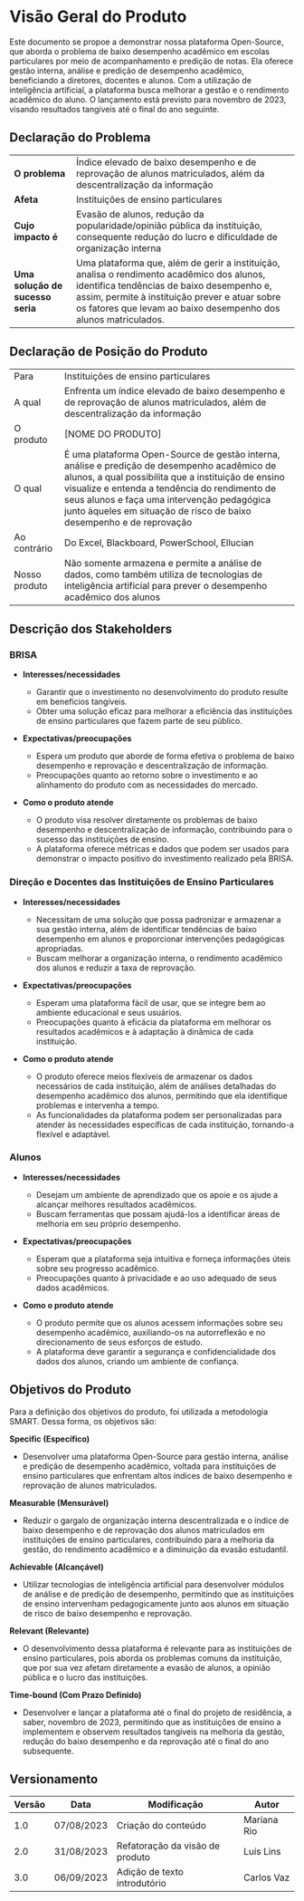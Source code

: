 # Visão Geral do Produto

Este documento se propoe a demonstrar nossa plataforma Open-Source, que aborda o problema de baixo desempenho acadêmico em escolas particulares por meio de acompanhamento e predição de notas. Ela oferece gestão interna, análise e predição de desempenho acadêmico, beneficiando a diretores, docentes e alunos. Com a utilização de inteligência artificial, a plataforma busca melhorar a gestão e o rendimento acadêmico do aluno. O lançamento está previsto para novembro de 2023, visando resultados tangíveis até o final do ano seguinte.

## Declaração do Problema

|                                  |                                                                                                                                                                                                                                                              |
| -------------------------------- | ------------------------------------------------------------------------------------------------------------------------------------------------------------------------------------------------------------------------------------------------------------ |
| **O problema**                   | Índice elevado de baixo desempenho e de reprovação de alunos matriculados, além da descentralização da informação                                                                                                                                            |
| **Afeta**                        | Instituições de ensino particulares                                                                                                                                                                                                                          |
| **Cujo impacto é**               | Evasão de alunos, redução da popularidade/opinião pública da instituição, consequente redução do lucro e dificuldade de organização interna                                                                                                                  |
| **Uma solução de sucesso seria** | Uma plataforma que, além de gerir a instituição, analisa o rendimento acadêmico dos alunos, identifica tendências de baixo desempenho e, assim, permite à instituição prever e atuar sobre os fatores que levam ao baixo desempenho dos alunos matriculados. |

## Declaração de Posição do Produto

|               |                                                                                                                                                                                                                                                                                                                            |
| ------------- | -------------------------------------------------------------------------------------------------------------------------------------------------------------------------------------------------------------------------------------------------------------------------------------------------------------------------- |
| Para          | Instituições de ensino particulares                                                                                                                                                                                                                                                                                        |
| A qual        | Enfrenta um índice elevado de baixo desempenho e de reprovação de alunos matriculados, além de descentralização da informação                                                                                                                                                                                              |
| O produto     | [NOME DO PRODUTO]                                                                                                                                                                                                                                                                                                          |
| O qual        | É uma plataforma Open-Source de gestão interna, análise e predição de desempenho acadêmico de alunos, a qual possibilita que a instituição de ensino visualize e entenda a tendência do rendimento de seus alunos e faça uma intervenção pedagógica junto àqueles em situação de risco de baixo desempenho e de reprovação |
| Ao contrário  | Do Excel, Blackboard, PowerSchool, Ellucian                                                                                                                                                                                                                                                                                |
| Nosso produto | Não somente armazena e permite a análise de dados, como também utiliza de tecnologias de inteligência artificial para prever o desempenho acadêmico dos alunos                                                                                                                                                             |

## Descrição dos Stakeholders

### BRISA

- **Interesses/necessidades**

  - Garantir que o investimento no desenvolvimento do produto resulte em benefícios tangíveis.
  - Obter uma solução eficaz para melhorar a eficiência das instituições de ensino particulares que fazem parte de seu público.

- **Expectativas/preocupações**

  - Espera um produto que aborde de forma efetiva o problema de baixo desempenho e reprovação e descentralização de informação.
  - Preocupações quanto ao retorno sobre o investimento e ao alinhamento do produto com as necessidades do mercado.

- **Como o produto atende**
  - O produto visa resolver diretamente os problemas de baixo desempenho e descentralização de informação, contribuindo para o sucesso das instituições de ensino.
  - A plataforma oferece métricas e dados que podem ser usados para demonstrar o impacto positivo do investimento realizado pela BRISA.

### Direção e Docentes das Instituições de Ensino Particulares

- **Interesses/necessidades**

  - Necessitam de uma solução que possa padronizar e armazenar a sua gestão interna, além de identificar tendências de baixo desempenho em alunos e proporcionar intervenções pedagógicas apropriadas.
  - Buscam melhorar a organização interna, o rendimento acadêmico dos alunos e reduzir a taxa de reprovação.

- **Expectativas/preocupações**

  - Esperam uma plataforma fácil de usar, que se integre bem ao ambiente educacional e seus usuários.
  - Preocupações quanto à eficácia da plataforma em melhorar os resultados acadêmicos e à adaptação à dinâmica de cada instituição.

- **Como o produto atende**
  - O produto oferece meios flexíveis de armazenar os dados necessários de cada instituição, além de análises detalhadas do desempenho acadêmico dos alunos, permitindo que ela identifique problemas e intervenha a tempo.
  - As funcionalidades da plataforma podem ser personalizadas para atender às necessidades específicas de cada instituição, tornando-a flexível e adaptável.

### Alunos

- **Interesses/necessidades**

  - Desejam um ambiente de aprendizado que os apoie e os ajude a alcançar melhores resultados acadêmicos.
  - Buscam ferramentas que possam ajudá-los a identificar áreas de melhoria em seu próprio desempenho.

- **Expectativas/preocupações**

  - Esperam que a plataforma seja intuitiva e forneça informações úteis sobre seu progresso acadêmico.
  - Preocupações quanto à privacidade e ao uso adequado de seus dados acadêmicos.

- **Como o produto atende**
  - O produto permite que os alunos acessem informações sobre seu desempenho acadêmico, auxiliando-os na autorreflexão e no direcionamento de seus esforços de estudo.
  - A plataforma deve garantir a segurança e confidencialidade dos dados dos alunos, criando um ambiente de confiança.

## Objetivos do Produto

Para a definição dos objetivos do produto, foi utilizada a metodologia SMART. Dessa forma, os objetivos são:

**Specific (Específico)**

- Desenvolver uma plataforma Open-Source para gestão interna, análise e predição de desempenho acadêmico, voltada para instituições de ensino particulares que enfrentam altos índices de baixo desempenho e reprovação de alunos matriculados.

**Measurable (Mensurável)**

- Reduzir o gargalo de organização interna descentralizada e o índice de baixo desempenho e de reprovação dos alunos matriculados em instituições de ensino particulares, contribuindo para a melhoria da gestão, do rendimento acadêmico e a diminuição da evasão estudantil.

**Achievable (Alcançável)**

- Utilizar tecnologias de inteligência artificial para desenvolver módulos de análise e de predição de desempenho, permitindo que as instituições de ensino intervenham pedagogicamente junto aos alunos em situação de risco de baixo desempenho e reprovação.

**Relevant (Relevante)**

- O desenvolvimento dessa plataforma é relevante para as instituições de ensino particulares, pois aborda os problemas comuns da instituição, que por sua vez afetam diretamente a evasão de alunos, a opinião pública e o lucro das instituições.

**Time-bound (Com Prazo Definido)**

- Desenvolver e lançar a plataforma até o final do projeto de residência, a saber, novembro de 2023, permitindo que as instituições de ensino a implementem e observem resultados tangíveis na melhoria da gestão, redução do baixo desempenho e da reprovação até o final do ano subsequente.

## Versionamento

| Versão | Data       | Modificação                     | Autor       |
| ------ | ---------- | ------------------------------- | ----------- |
| 1.0    | 07/08/2023 | Criação do conteúdo             | Mariana Rio |
| 2.0    | 31/08/2023 | Refatoração da visão de produto | Luís Lins   |
| 3.0    | 06/09/2023 | Adição de texto introdutório    | Carlos Vaz  |